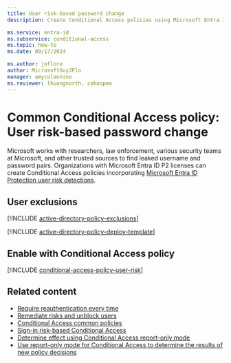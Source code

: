 ```yaml
---
title: User risk-based password change
description: Create Conditional Access policies using Microsoft Entra ID Protection user risk.

ms.service: entra-id
ms.subservice: conditional-access
ms.topic: how-to
ms.date: 09/17/2024

ms.author: joflore
author: MicrosoftGuyJFlo
manager: amycolannino
ms.reviewer: lhuangnorth, cokoopma
---
```

# Common Conditional Access policy: User risk-based password change

Microsoft works with researchers, law enforcement, various security teams at Microsoft, and other trusted sources to find leaked username and password pairs. Organizations with Microsoft Entra ID P2 licenses can create Conditional Access policies incorporating [Microsoft Entra ID Protection user risk detections](~/id-protection/concept-identity-protection-risks.md). 

## User exclusions
[!INCLUDE [active-directory-policy-exclusions](~/includes/entra-policy-exclude-user.md)]

[!INCLUDE [active-directory-policy-deploy-template](~/includes/entra-policy-deploy-template.md)]

## Enable with Conditional Access policy

[!INCLUDE [conditional-access-policy-user-risk](../../includes/conditional-access-policy-user-risk.md)]

## Related content

- [Require reauthentication every time](~/identity/conditional-access/concept-session-lifetime.md#require-reauthentication-every-time)
- [Remediate risks and unblock users](~/id-protection/howto-identity-protection-remediate-unblock.md)
- [Conditional Access common policies](concept-conditional-access-policy-common.md)
- [Sign-in risk-based Conditional Access](howto-conditional-access-policy-risk.md)
- [Determine effect using Conditional Access report-only mode](howto-conditional-access-insights-reporting.md)
- [Use report-only mode for Conditional Access to determine the results of new policy decisions](concept-conditional-access-report-only.md)

